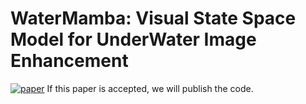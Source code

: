 # WaterMamba: Visual State Space Model for UnderWater Image Enhancement

[![paper](https://img.shields.io/badge/arXiv-Paper-<COLOR>.svg)](https://arxiv.org/abs/2405.14343)
If this paper is accepted, we will publish the code.
